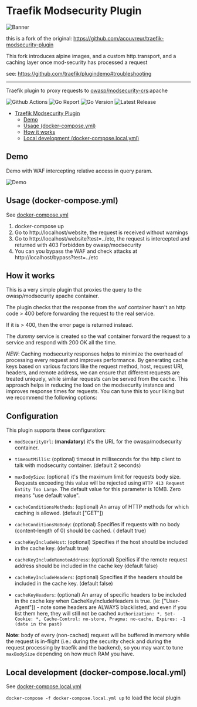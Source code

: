 # Traefik Modsecurity Plugin

![Banner](./img/banner.png)

this is a fork of the original: https://github.com/acouvreur/traefik-modsecurity-plugin

This fork introduces alpine images, and a custom http.transport, and a caching layer once mod-security has processed a
request

see:  https://github.com/traefik/plugindemo#troubleshooting

----

Traefik plugin to proxy requests to [owasp/modsecurity-crs](https://hub.docker.com/r/owasp/modsecurity-crs):apache

![Github Actions](https://img.shields.io/github/actions/workflow/status/madebymode/traefik-modsecurity-plugin/build.yml?style=flat-square&branch=main)
![Go Report](https://goreportcard.com/badge/github.com/madebymode/traefik-modsecurity-plugin?style=flat-square)
![Go Version](https://img.shields.io/github/go-mod/go-version/madebymode/traefik-modsecurity-plugin?style=flat-square)
![Latest Release](https://img.shields.io/github/release/madebymode/traefik-modsecurity-plugin/all.svg?style=flat-square)

- [Traefik Modsecurity Plugin](#traefik-modsecurity-plugin)
    - [Demo](#demo)
    - [Usage (docker-compose.yml)](#usage-docker-composeyml)
    - [How it works](#how-it-works)
    - [Local development (docker-compose.local.yml)](#local-development-docker-composelocalyml)

## Demo

Demo with WAF intercepting relative access in query param.

![Demo](./img/waf.gif)

## Usage (docker-compose.yml)

See [docker-compose.yml](docker-compose.yml)

1. docker-compose up
2. Go to http://localhost/website, the request is received without warnings
3. Go to http://localhost/website?test=../etc, the request is intercepted and returned with 403 Forbidden by
   owasp/modsecurity
4. You can you bypass the WAF and check attacks at http://localhost/bypass?test=../etc

## How it works

This is a very simple plugin that proxies the query to the owasp/modsecurity apache container.

The plugin checks that the response from the waf container hasn't an http code > 400 before forwarding the request to
the real service.

If it is > 400, then the error page is returned instead.

The *dummy* service is created so the waf container forward the request to a service and respond with 200 OK all the
time.

*NEW*: Caching modsecurity responses helps to minimize the overhead of processing every request and improves
performance. By generating cache keys based on various factors like the request method, host, request URI, headers, and
remote address, we can ensure that different requests are treated uniquely, while similar requests can be served from
the cache. This approach helps in reducing the load on the modsecurity instance and improves response times for
requests. You can tune this to your liking but we recommend the following options:

## Configuration

This plugin supports these configuration:

* `modSecurityUrl`: (**mandatory**) it's the URL for the owasp/modsecurity container.
* `timeoutMillis`: (optional) timeout in milliseconds for the http client to talk with modsecurity container. (default 2
  seconds)
* `maxBodySize`: (optional) it's the maximum limit for requests body size. Requests exceeding this value will be
  rejected using `HTTP 413 Request Entity Too Large`.
  The default value for this parameter is 10MB. Zero means "use default value".

* `cacheConditionsMethods`: (optional) An array of HTTP methods for which caching is allowed. (default ["GET"])
* `cacheConditionsNoBody`: (optional) Specifies if requests with no body (content-length of 0) should be cached. (
  default true)

* `cacheKeyIncludeHost`: (optional) Specifies if the host should be included in the cache key. (default true)
* `cacheKeyIncludeRemoteAddress`: (optional) Speifics if the remote request address should be included in the cache
  key (default false)
* `cacheKeyIncludeHeaders`: (optional) Specifies if the headers should be included in the cache key. (default false)
* `cacheKeyHeaders`: (optional) An array of specific headers to be included in the cache key when
  CacheKeyIncludeHeaders is true. (ie: ["User-Agent"]) - note some headers are ALWAYS blacklisted, and even if you list
  them here, they will still not be
  cached `Authorization: *, Set-Cookie: *, Cache-Control: no-store, Pragma: no-cache, Expires: -1 (date in the past)`

**Note**: body of every (non-cached) request will be buffered in memory while the request is in-flight (i.e.: during the
security
check and during the request processing by traefik and the backend), so you may want to tune `maxBodySize` depending on
how much RAM you have.

## Local development (docker-compose.local.yml)

See [docker-compose.local.yml](docker-compose.local.yml)

`docker-compose -f docker-compose.local.yml up` to load the local plugin
